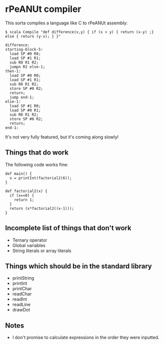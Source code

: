 # rPeANUt compiler

This sorta compiles a language like C to rPeANUt assembly:

```
$ scala Compile "def difference(x,y) { if (x > y) { return (x-y) ;} else { return (y-x); } }"

difference:
starting-block-5:
  load SP #0 R0;
  load SP #1 R1;
  sub R0 R1 R2;
  jumpn R2 else-1;
then-1:
  load SP #0 R0;
  load SP #1 R1;
  sub R0 R1 R2;
  store SP #0 R2;
  return;
  jump end-1;
else-1:
  load SP #1 R0;
  load SP #0 R1;
  sub R0 R1 R2;
  store SP #0 R2;
  return;
end-1:

```

It's not very fully featured, but it's coming along slowly!

## Things that do work

The following code works fine:
```
def main() {
  x = printInt(factorial2(6));
}

def factorial2(x) {
  if (x==0) {
    return 1;
  }
  return (x*factorial2((x-1)));
}
```

## Incomplete list of things that don't work
- Ternary operator
- Global variables
- String literals or array literals

## Things which should be in the standard library
- printString
- printInt
- printChar
- readChar
- readInt
- readLine
- drawDot

## Notes
- I don't promise to calculate expressions in the order they were inputted.